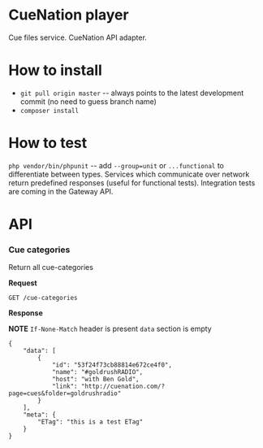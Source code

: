 CueNation player
==================================
Cue files service. CueNation API adapter.


# How to install

* `git pull origin master` -- always points to the latest development commit (no need to guess branch name)
* `composer install`

# How to test

`php vendor/bin/phpunit` -- add `--group=unit` or `...functional` to differentiate between types. Services which 
communicate over network return predefined responses (useful for functional tests). Integration tests are coming in the 
Gateway API.

# API

### Cue categories
Return all cue-categories

**Request**

`GET /cue-categories`

**Response**

**NOTE** `If-None-Match` header is present `data` section is empty

```
{
    "data": [
        {
            "id": "53f24f73cb88814e672ce4f0",
            "name": "#goldrushRADIO",
            "host": "with Ben Gold",
            "link": "http://cuenation.com/?page=cues&folder=goldrushradio"
        }
    ],
    "meta": {
        "ETag": "this is a test ETag"
    }
}
```
